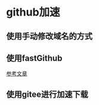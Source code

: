 # github加速



## 使用手动修改域名的方式





## 使用fastGithub



[参考文章](https://zhuanlan.zhihu.com/p/428454772)



## 使用gitee进行加速下载

